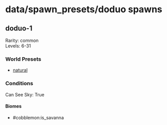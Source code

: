 # data/spawn_presets/doduo spawns  
  
## doduo-1  
Rarity: common  
Levels: 6-31  
  
### World Presets  
* [natural](data/spawn_data/natural.md)  
  
### Conditions  
Can See Sky: True  
  
#### Biomes  
  * #cobblemon:is_savanna
  
